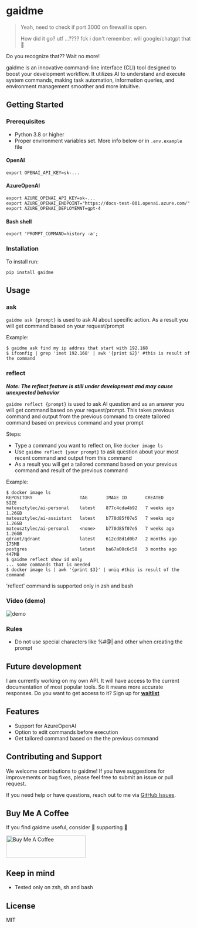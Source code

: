# gaidme
> Yeah, need to check if port 3000 on firewall is open.
> 
> How did it go? utf ...???? fck i don't remember. will google/chatgpt that 🥲

Do you recognize that?? Wait no more!

gaidme is an innovative command-line interface (CLI) tool designed to boost your development workflow. It utilizes AI to understand and execute system commands, making task automation, information queries, and environment management smoother and more intuitive.

## Getting Started
### Prerequisites

- Python 3.8 or higher
- Proper environment variables set. More info below or in `.env.example` file
  
#### OpenAI
```
export OPENAI_API_KEY=sk-...
```
#### AzureOpenAI
```
export AZURE_OPENAI_API_KEY=sk-...
export AZURE_OPENAI_ENDPOINT="https://docs-test-001.openai.azure.com/"
export AZURE_OPENAI_DEPLOYEMNT=gpt-4
```
#### Bash shell
```
export 'PROMPT_COMMAND=history -a';
```
### Installation

To install run:
```
pip install gaidme
``` 

## Usage
### ask

`gaidme ask {prompt}` is used to ask AI about specific action. As a result you will get command based on your request/prompt

Example:
```
$ gaidme ask find my ip addres that start with 192.168
$ ifconfig | grep 'inet 192.168' | awk '{print $2}' #this is result of the command
```
### reflect
***Note: The reflect feature is still under development and may cause unexpected behavior***

`gaidme reflect {prompt}` is used to ask AI question and as an answer you will get command based on your request/prompt. This takes previous command and output from the previous command to create tailored command based on previous command and your prompt

Steps:
- Type a command you want to reflect on, like `docker image ls`
- Use `gaidme reflect {your prompt}` to ask question about your most recent command and output from this command
- As a result you will get a tailored command based on your previous command and result of the previous command

Example:
```
$ docker image ls
REPOSITORY                  TAG       IMAGE ID       CREATED        SIZE
mateusztylec/ai-personal    latest    877c4cda4b92   7 weeks ago    1.26GB
mateusztylec/ai-assistant   latest    b770d85f07e5   7 weeks ago    1.26GB
mateusztylec/ai-personal    <none>    b770d85f07e5   7 weeks ago    1.26GB
qdrant/qdrant               latest    612cd8d1d0b7   2 months ago   175MB
postgres                    latest    ba67a00c6c50   3 months ago   447MB
$ gaidme reflect show id only
... some commands that is needed
$ docker image ls | awk '{print $3}' | uniq #this is result of the command
``` 
'reflect' command is supported only in zsh and bash

### Video (demo)
![demo](https://github.com/mateusztylec/gaidme/assets/79941376/c1928ecb-c0b9-4b76-a519-17edb200540f)

### Rules
- Do not use special characters like %#@| and other when creating the prompt

## Future development
I am currently working on my own API. It will have access to the current documentation of most popular tools. So it means more accurate responses. Do you want to get access to it? Sign up for **[waitlist](https://airtable.com/appsYU2AJudGb9B1V/pagVW8inby0MAnjP5/form)**

## Features
- Support for AzureOpenAI
- Option to edit commands before execution
- Get tailored command based on the the previous command

## Contributing and Support
We welcome contributions to gaidme! If you have suggestions for improvements or bug fixes, please feel free to submit an issue or pull request. 

If you need help or have questions, reach out to me via [GitHub Issues](https://github.com/mateusztylec/gaidme/issues).

## Buy Me A Coffee
If you find gaidme useful, consider 🥰 supporting 🥰

<a href="https://www.buymeacoffee.com/mateusztylec" target="_blank"><img src="https://cdn.buymeacoffee.com/buttons/v2/default-yellow.png" alt="Buy Me A Coffee" style="height: 60px !important;width: 217px !important;" ></a>

## Keep in mind
- Tested only on zsh, sh and bash

## License
MIT
